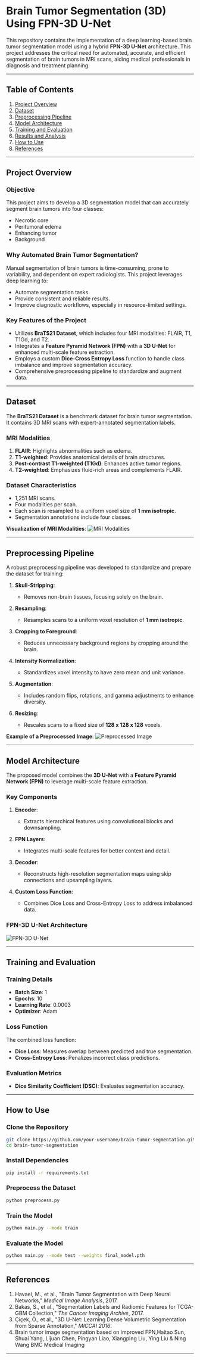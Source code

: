 # Brain Tumor Segmentation (3D) Using FPN-3D U-Net

This repository contains the implementation of a deep learning-based brain tumor segmentation model using a hybrid **FPN-3D U-Net** architecture. This project addresses the critical need for automated, accurate, and efficient segmentation of brain tumors in MRI scans, aiding medical professionals in diagnosis and treatment planning.

---

## Table of Contents

1. [Project Overview](#project-overview)
2. [Dataset](#dataset)
3. [Preprocessing Pipeline](#preprocessing-pipeline)
4. [Model Architecture](#model-architecture)
5. [Training and Evaluation](#training-and-evaluation)
6. [Results and Analysis](#results-and-analysis)
7. [How to Use](#how-to-use)
8. [References](#references)

---

## Project Overview

### **Objective**
This project aims to develop a 3D segmentation model that can accurately segment brain tumors into four classes:

- Necrotic core
- Peritumoral edema
- Enhancing tumor
- Background

### **Why Automated Brain Tumor Segmentation?**
Manual segmentation of brain tumors is time-consuming, prone to variability, and dependent on expert radiologists. This project leverages deep learning to:
- Automate segmentation tasks.
- Provide consistent and reliable results.
- Improve diagnostic workflows, especially in resource-limited settings.

### **Key Features of the Project**
- Utilizes **BraTS21 Dataset**, which includes four MRI modalities: FLAIR, T1, T1Gd, and T2.
- Integrates a **Feature Pyramid Network (FPN)** with a **3D U-Net** for enhanced multi-scale feature extraction.
- Employs a custom **Dice-Cross Entropy Loss** function to handle class imbalance and improve segmentation accuracy.
- Comprehensive preprocessing pipeline to standardize and augment data.

---

## Dataset

The **BraTS21 Dataset** is a benchmark dataset for brain tumor segmentation. It contains 3D MRI scans with expert-annotated segmentation labels.

### **MRI Modalities**
1. **FLAIR**: Highlights abnormalities such as edema.
2. **T1-weighted**: Provides anatomical details of brain structures.
3. **Post-contrast T1-weighted (T1Gd)**: Enhances active tumor regions.
4. **T2-weighted**: Emphasizes fluid-rich areas and complements FLAIR.

### **Dataset Characteristics**
- 1,251 MRI scans.
- Four modalities per scan.
- Each scan is resampled to a uniform voxel size of **1 mm isotropic**.
- Segmentation annotations include four classes.

**Visualization of MRI Modalities**:
![MRI Modalities](images/mri_modalities.png)

---

## Preprocessing Pipeline

A robust preprocessing pipeline was developed to standardize and prepare the dataset for training:

1. **Skull-Stripping**:
   - Removes non-brain tissues, focusing solely on the brain.

2. **Resampling**:
   - Resamples scans to a uniform voxel resolution of **1 mm isotropic**.

3. **Cropping to Foreground**:
   - Reduces unnecessary background regions by cropping around the brain.

4. **Intensity Normalization**:
   - Standardizes voxel intensity to have zero mean and unit variance.

5. **Augmentation**:
   - Includes random flips, rotations, and gamma adjustments to enhance diversity.

6. **Resizing**:
   - Rescales scans to a fixed size of **128 x 128 x 128** voxels.

**Example of a Preprocessed Image**:
![Preprocessed Image](images/preprocessed_image.png)

---

## Model Architecture

The proposed model combines the **3D U-Net** with a **Feature Pyramid Network (FPN)** to leverage multi-scale feature extraction.

### **Key Components**
1. **Encoder**:
   - Extracts hierarchical features using convolutional blocks and downsampling.

2. **FPN Layers**:
   - Integrates multi-scale features for better context and detail.

3. **Decoder**:
   - Reconstructs high-resolution segmentation maps using skip connections and upsampling layers.

4. **Custom Loss Function**:
   - Combines Dice Loss and Cross-Entropy Loss to address imbalanced data.

### **FPN-3D U-Net Architecture**
![FPN-3D U-Net](images/fpn_3d_unet.png)

---

## Training and Evaluation

### **Training Details**
- **Batch Size**: 1
- **Epochs**: 10
- **Learning Rate**: 0.0003
- **Optimizer**: Adam

### **Loss Function**
The combined loss function:
- **Dice Loss**: Measures overlap between predicted and true segmentation.
- **Cross-Entropy Loss**: Penalizes incorrect class predictions.

### **Evaluation Metrics**
- **Dice Similarity Coefficient (DSC)**: Evaluates segmentation accuracy.

---

## How to Use

### **Clone the Repository**
```bash
git clone https://github.com/your-username/brain-tumor-segmentation.git
cd brain-tumor-segmentation
```

### **Install Dependencies**
```bash
pip install -r requirements.txt
```

### **Preprocess the Dataset**
```bash
python preprocess.py
```

### **Train the Model**
```bash
python main.py --mode train
```

### **Evaluate the Model**
```bash
python main.py --mode test --weights final_model.pth
```

---

## References

1. Havaei, M., et al., "Brain Tumor Segmentation with Deep Neural Networks," *Medical Image Analysis*, 2017.
2. Bakas, S., et al., "Segmentation Labels and Radiomic Features for TCGA-GBM Collection," *The Cancer Imaging Archive*, 2017.
3. Çiçek, Ö., et al., "3D U-Net: Learning Dense Volumetric Segmentation from Sparse Annotation," *MICCAI 2016*.
4. Brain tumor image segmentation based on improved FPN,Haitao Sun, Shuai Yang, Lijuan Chen, Pingyan Liao, Xiangping Liu, Ying Liu & Ning Wang BMC Medical Imaging

---


